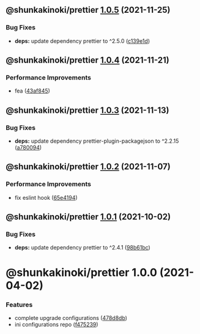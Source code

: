 ## @shunkakinoki/prettier [1.0.5](https://github.com/shunkakinoki/configurations/compare/@shunkakinoki/prettier@1.0.4...@shunkakinoki/prettier@1.0.5) (2021-11-25)

### Bug Fixes

- **deps:** update dependency prettier to ^2.5.0 ([c139e1d](https://github.com/shunkakinoki/configurations/commit/c139e1d261c99366385be6d81f6c75a0ad982d6b))

## @shunkakinoki/prettier [1.0.4](https://github.com/shunkakinoki/configurations/compare/@shunkakinoki/prettier@1.0.3...@shunkakinoki/prettier@1.0.4) (2021-11-21)

### Performance Improvements

- fea ([43af845](https://github.com/shunkakinoki/configurations/commit/43af84577e445ffd01bc75b737b34a217a636280))

## @shunkakinoki/prettier [1.0.3](https://github.com/shunkakinoki/configurations/compare/@shunkakinoki/prettier@1.0.2...@shunkakinoki/prettier@1.0.3) (2021-11-13)

### Bug Fixes

- **deps:** update dependency prettier-plugin-packagejson to ^2.2.15 ([a780094](https://github.com/shunkakinoki/configurations/commit/a78009428e4f374c558c73c1e28ae4221afe4821))

## @shunkakinoki/prettier [1.0.2](https://github.com/shunkakinoki/configurations/compare/@shunkakinoki/prettier@1.0.1...@shunkakinoki/prettier@1.0.2) (2021-11-07)

### Performance Improvements

- fix eslint hook ([65e4194](https://github.com/shunkakinoki/configurations/commit/65e41943cf0e0971ea5e6cbc5878e84c71d4c1f2))

## @shunkakinoki/prettier [1.0.1](https://github.com/shunkakinoki/configurations/compare/@shunkakinoki/prettier@1.0.0...@shunkakinoki/prettier@1.0.1) (2021-10-02)

### Bug Fixes

- **deps:** update dependency prettier to ^2.4.1 ([98b61bc](https://github.com/shunkakinoki/configurations/commit/98b61bcc5213b99fd0f8569c3766fdbc297482fc))

# @shunkakinoki/prettier 1.0.0 (2021-04-02)

### Features

- complete upgrade configurations ([478d8db](https://github.com/shunkakinoki/configurations/commit/478d8db3afc1157e242d47bc9439256b18849952))
- ini configurations repo ([f475239](https://github.com/shunkakinoki/configurations/commit/f4752399dc823289cf82c700b53f9a70bd061894))
